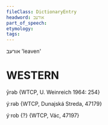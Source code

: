 ```yaml
---
fileClass: DictionaryEntry
headword: אורעב
part_of_speech: 
etymology: 
tags: 
---
```

אורעב
'leaven'

WESTERN
========

ȳrəb {WTCP, U. Weinreich 1964: 254}

ýːrəb {WTCP, Dunajská Streda, 47179}

ýˑrob {?} {WTCP, Vác, 47197}
